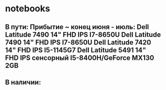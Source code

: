 # notebooks

В пути:
Прибытие ~ конец июня - июль:
Dell Latitude 7490 14" FHD IPS I7-8650U
Dell Latitude 7490 14" FHD IPS I7-8650U
Dell Latitude 7420 14" FHD IPS I5-1145G7
Dell Latitude 5491 14" FHD IPS сенсорный I5-8400H/GeForce MX130 2GB
-----------------------
 
В наличии:
----------
